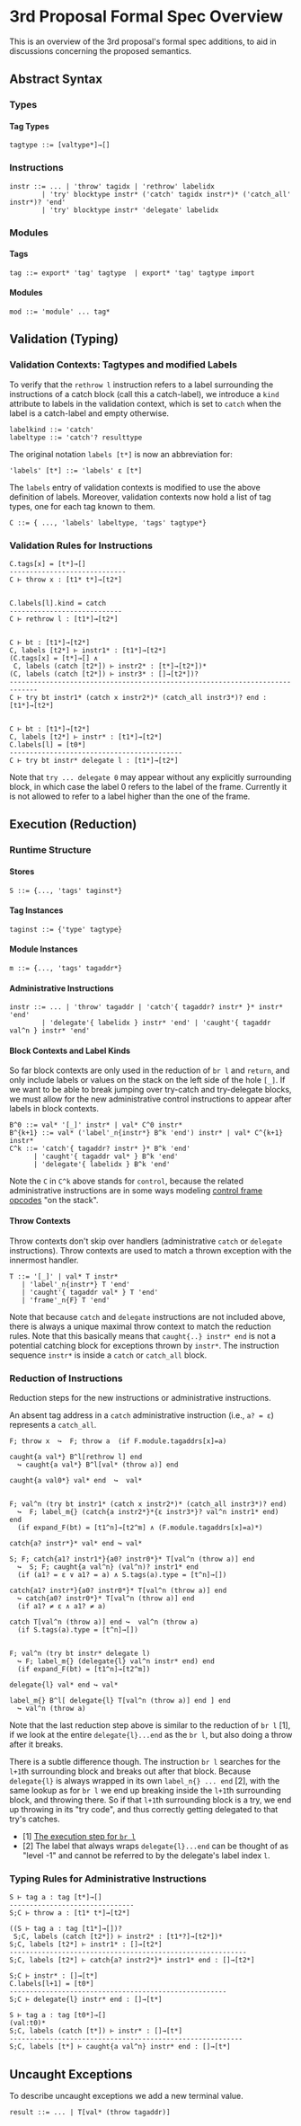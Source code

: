 # 3rd Proposal Formal Spec Overview

This is an overview of the 3rd proposal's formal spec additions, to aid in discussions concerning the proposed semantics.

## Abstract Syntax

### Types

#### Tag Types

```
tagtype ::= [valtype*]→[]
```

### Instructions

```
instr ::= ... | 'throw' tagidx | 'rethrow' labelidx
        | 'try' blocktype instr* ('catch' tagidx instr*)* ('catch_all' instr*)? 'end'
        | 'try' blocktype instr* 'delegate' labelidx
```

### Modules

#### Tags

```
tag ::= export* 'tag' tagtype  | export* 'tag' tagtype import
```

#### Modules

```
mod ::= 'module' ... tag*
```

## Validation (Typing)

### Validation Contexts: Tagtypes and modified Labels

To verify that the `rethrow l` instruction refers to a label surrounding the instructions of a catch block (call this a catch-label), we introduce a `kind` attribute to labels in the validation context, which is set to `catch` when the label is a catch-label and empty otherwise.

```
labelkind ::= 'catch'
labeltype ::= 'catch'? resulttype
```

The original notation `labels [t*]` is now an abbreviation for:

```
'labels' [t*] ::= 'labels' ε [t*]
```

The `labels` entry of validation contexts is modified to use the above definition of labels.
Moreover, validation contexts now hold a list of tag types, one for each tag known to them.

```
C ::= { ..., 'labels' labeltype, 'tags' tagtype*}
```

### Validation Rules for Instructions


```
C.tags[x] = [t*]→[]
-----------------------------
C ⊢ throw x : [t1* t*]→[t2*]


C.labels[l].kind = catch
----------------------------
C ⊢ rethrow l : [t1*]→[t2*]


C ⊢ bt : [t1*]→[t2*]
C, labels [t2*] ⊢ instr1* : [t1*]→[t2*]
(C.tags[x] = [t*]→[] ∧
 C, labels (catch [t2*]) ⊢ instr2* : [t*]→[t2*])*
(C, labels (catch [t2*]) ⊢ instr3* : []→[t2*])?
-----------------------------------------------------------------------------
C ⊢ try bt instr1* (catch x instr2*)* (catch_all instr3*)? end : [t1*]→[t2*]


C ⊢ bt : [t1*]→[t2*]
C, labels [t2*] ⊢ instr* : [t1*]→[t2*]
C.labels[l] = [t0*]
-------------------------------------------
C ⊢ try bt instr* delegate l : [t1*]→[t2*]
```

Note that `try ... delegate 0` may appear without any explicitly surrounding block, in which case the label 0 refers to the label of the frame. Currently it is not allowed to refer to a label higher than the one of the frame.

## Execution (Reduction)

### Runtime Structure

#### Stores

```
S ::= {..., 'tags' taginst*}
```

#### Tag Instances

```
taginst ::= {'type' tagtype}
```

#### Module Instances

```
m ::= {..., 'tags' tagaddr*}
```

#### Administrative Instructions

```
instr ::= ... | 'throw' tagaddr | 'catch'{ tagaddr? instr* }* instr* 'end'
        | 'delegate'{ labelidx } instr* 'end' | 'caught'{ tagaddr val^n } instr* 'end'
```

#### Block Contexts and Label Kinds

So far block contexts are only used in the reduction of `br l` and `return`, and only include labels or values on the stack on the left side of the hole `[_]`. If we want to be able to break jumping over try-catch and try-delegate blocks, we must allow for the new administrative control instructions to appear after labels in block contexts.

```
B^0 ::= val* '[_]' instr* | val* C^0 instr*
B^{k+1} ::= val* ('label'_n{instr*} B^k 'end') instr* | val* C^{k+1} instr*
C^k ::= 'catch'{ tagaddr? instr* }* B^k 'end'
      | 'caught'{ tagaddr val* } B^k 'end'
      | 'delegate'{ labelidx } B^k 'end'
```

Note the `C` in `C^k` above stands for `control`, because the related administrative instructions are in some ways modeling [control frame opcodes](https://webassembly.github.io/spec/core/appendix/algorithm.html?highlight=control#data-structures) "on the stack".

#### Throw Contexts

Throw contexts don't skip over handlers (administrative `catch` or `delegate` instructions).
Throw contexts are used to match a thrown exception with the innermost handler.

```
T ::= '[_]' | val* T instr*
   | 'label'_n{instr*} T 'end'
   | 'caught'{ tagaddr val* } T 'end'
   | 'frame'_n{F} T 'end'
```

Note that because `catch` and `delegate` instructions are not included above, there is always a unique maximal throw context to match the reduction rules. Note that this basically means that `caught{..} instr* end` is not a potential catching block for exceptions thrown by `instr*`. The instruction sequence `instr*` is inside a `catch` or `catch_all` block.

### Reduction of Instructions

Reduction steps for the new instructions or administrative instructions.

An absent tag address in a `catch` administrative instruction (i.e., `a? = ε`) represents a `catch_all`.

```
F; throw x  ↪  F; throw a  (if F.module.tagaddrs[x]=a)

caught{a val*} B^l[rethrow l] end
  ↪ caught{a val*} B^l[val* (throw a)] end

caught{a val0*} val* end  ↪  val*


F; val^n (try bt instr1* (catch x instr2*)* (catch_all instr3*)? end)
  ↪  F; label_m{} (catch{a instr2*}*{ε instr3*}? val^n instr1* end) end
  (if expand_F(bt) = [t1^n]→[t2^m] ∧ (F.module.tagaddrs[x]=a)*)

catch{a? instr*}* val* end ↪ val*

S; F; catch{a1? instr1*}{a0? instr0*}* T[val^n (throw a)] end
  ↪  S; F; caught{a val^n} (val^n)? instr1* end
  (if (a1? = ε ∨ a1? = a) ∧ S.tags(a).type = [t^n]→[])

catch{a1? instr*}{a0? instr0*}* T[val^n (throw a)] end
  ↪ catch{a0? instr0*}* T[val^n (throw a)] end
  (if a1? ≠ ε ∧ a1? ≠ a)

catch T[val^n (throw a)] end ↪  val^n (throw a)
  (if S.tags(a).type = [t^n]→[])


F; val^n (try bt instr* delegate l)
  ↪ F; label_m{} (delegate{l} val^n instr* end) end
  (if expand_F(bt) = [t1^n]→[t2^m])

delegate{l} val* end ↪ val*

label_m{} B^l[ delegate{l} T[val^n (throw a)] end ] end
  ↪ val^n (throw a)
```

Note that the last reduction step above is similar to the reduction of `br l` [1], if we look at the entire `delegate{l}...end` as the `br l`, but also doing a throw after it breaks.

There is a subtle difference though. The instruction `br l` searches for the `l+1`th surrounding block and breaks out after that block. Because `delegate{l}` is always wrapped in its own `label_n{} ... end` [2], with the same lookup as for `br l` we end up breaking inside the `l+1`th surrounding block, and throwing there. So if that `l+1`th surrounding block is a try, we end up throwing in its "try code", and thus correctly getting delegated to that try's catches.

- [1] [The execution step for `br l`](https://webassembly.github.io/spec/core/exec/instructions.html#xref-syntax-instructions-syntax-instr-control-mathsf-br-l)
- [2] The label that always wraps `delegate{l}...end` can be thought of as "level -1" and cannot be referred to by the delegate's label index `l`.

### Typing Rules for Administrative Instructions


```
S ⊢ tag a : tag [t*]→[]
-------------------------------
S;C ⊢ throw a : [t1* t*]→[t2*]

((S ⊢ tag a : tag [t1*]→[])?
 S;C, labels (catch [t2*]) ⊢ instr2* : [t1*?]→[t2*])*
S;C, labels [t2*] ⊢ instr1* : []→[t2*]
-----------------------------------------------------------
S;C, labels [t2*] ⊢ catch{a? instr2*}* instr1* end : []→[t2*]

S;C ⊢ instr* : []→[t*]
C.labels[l+1] = [t0*]
------------------------------------------------------
S;C ⊢ delegate{l} instr* end : []→[t*]

S ⊢ tag a : tag [t0*]→[]
(val:t0)*
S;C, labels (catch [t*]) ⊢ instr* : []→[t*]
----------------------------------------------------------
S;C, labels [t*] ⊢ caught{a val^n} instr* end : []→[t*]
```

## Uncaught Exceptions

To describe uncaught exceptions we add a new terminal value.

```
result ::= ... | T[val* (throw tagaddr)]
```

